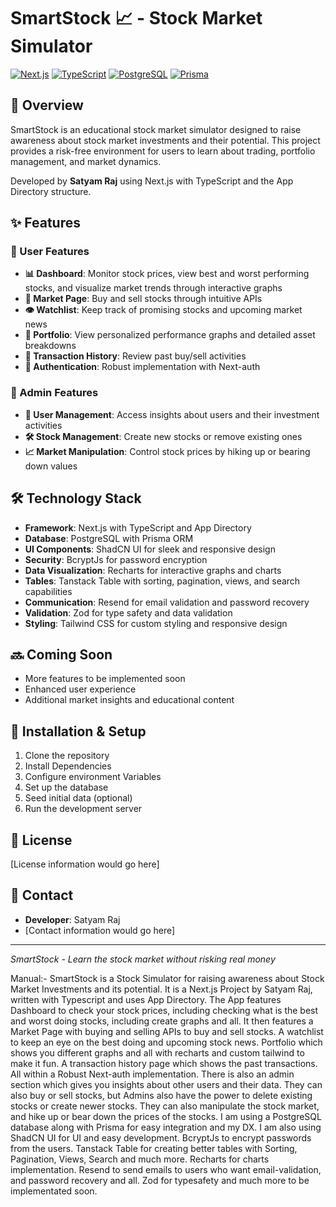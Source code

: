 # SmartStock 📈 - Stock Market Simulator

[![Next.js](https://img.shields.io/badge/Next.js-black?style=for-the-badge&logo=next.js&logoColor=white)](https://nextjs.org/)
[![TypeScript](https://img.shields.io/badge/TypeScript-007ACC?style=for-the-badge&logo=typescript&logoColor=white)](https://www.typescriptlang.org/)
[![PostgreSQL](https://img.shields.io/badge/PostgreSQL-316192?style=for-the-badge&logo=postgresql&logoColor=white)](https://www.postgresql.org/)
[![Prisma](https://img.shields.io/badge/Prisma-2D3748?style=for-the-badge&logo=prisma&logoColor=white)](https://www.prisma.io/)

## 🚀 Overview

SmartStock is an educational stock market simulator designed to raise awareness about stock market investments and their potential. This project provides a risk-free environment for users to learn about trading, portfolio management, and market dynamics.

Developed by **Satyam Raj** using Next.js with TypeScript and the App Directory structure.

## ✨ Features

### 👤 User Features

- **📊 Dashboard**: Monitor stock prices, view best and worst performing stocks, and visualize market trends through interactive graphs
- **🏪 Market Page**: Buy and sell stocks through intuitive APIs
- **👁️ Watchlist**: Keep track of promising stocks and upcoming market news
- **💼 Portfolio**: View personalized performance graphs and detailed asset breakdowns
- **📜 Transaction History**: Review past buy/sell activities
- **🔐 Authentication**: Robust implementation with Next-auth

### 👑 Admin Features

- **👥 User Management**: Access insights about users and their investment activities
- **🛠️ Stock Management**: Create new stocks or remove existing ones
- **📈 Market Manipulation**: Control stock prices by hiking up or bearing down values

## 🛠️ Technology Stack

- **Framework**: Next.js with TypeScript and App Directory
- **Database**: PostgreSQL with Prisma ORM
- **UI Components**: ShadCN UI for sleek and responsive design
- **Security**: BcryptJs for password encryption
- **Data Visualization**: Recharts for interactive graphs and charts
- **Tables**: Tanstack Table with sorting, pagination, views, and search capabilities
- **Communication**: Resend for email validation and password recovery
- **Validation**: Zod for type safety and data validation
- **Styling**: Tailwind CSS for custom styling and responsive design

## 🔜 Coming Soon

- More features to be implemented soon
- Enhanced user experience
- Additional market insights and educational content

## 🔧 Installation & Setup

1. Clone the repository
2. Install Dependencies
3. Configure environment Variables
4. Set up the database
5. Seed initial data (optional)
6. Run the development server

## 📝 License

[License information would go here]

## 👤 Contact

- **Developer**: Satyam Raj
- [Contact information would go here]

---

*SmartStock - Learn the stock market without risking real money*

Manual:- 
SmartStock is a Stock Simulator for raising awareness about Stock Market Investments and its potential. It is a Next.js Project by Satyam Raj, written with Typescript and uses App Directory. The App features Dashboard to check your stock prices, including checking what is the best and worst doing stocks, including create graphs and all. It then features a Market Page with buying and selling APIs to buy and sell stocks. A watchlist to keep an eye on the best doing and upcoming stock news. Portfolio which shows you different graphs and all with recharts and custom tailwind to make it fun. A transaction history page which shows the past transactions. All within a Robust Next-auth implementation. 
There is also an admin section which gives you insights about other users and their data. They can also buy or sell stocks, but Admins also have the power to delete existing stocks or create newer stocks. They can also manipulate the stock market, and hike up or bear down the prices of the stocks. 
I am using a PostgreSQL database along with Prisma for easy integration and my DX. I am also using ShadCN UI for UI and easy development. BcryptJs to encrypt passwords from the users. Tanstack Table for creating better tables with Sorting, Pagination, Views, Search and much more. Recharts for charts implementation. Resend to send emails to users who want email-validation, and password recovery and all. Zod for typesafety and much more to be implementated soon.
